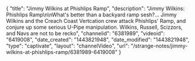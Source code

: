 {
    "title": "Jimmy Wilkins at Phishlips Ramp",
    "description": "Jimmy Wilkins: Phishlips Ramp\n\nWhat's better than a backyard ramp sesh?... Jimmy Wilkins and the Creach Coast Vertcation crew attack Phishlips' Ramp, and conjure up some serious U-Pipe manipulation. Wilkins, Russell, Scizzors, and Navs are not to be recko",
    "channelid": "6381989",
    "videoid": "6419008",
    "date_created": "1443821948",
    "date_modified": "1443821948",
    "type": "captivate",
    "layout": "channelVideo",
    "url": "\/strange-notes\/jimmy-wilkins-at-phishlips-ramp\/6381989-6419008"
}